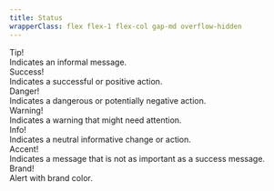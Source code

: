 ```yaml
---
title: Status
wrapperClass: flex flex-1 flex-col gap-md overflow-hidden
---
```


<div class="vv-alert" 
     role="alert">
    <div class="vv-alert__title">Tip!</div> 
    <div class="vv-alert__content">Indicates an informal message.</div>
</div>

<div class="vv-alert 
            vv-alert--success" 
     role="alert">
    <div class="vv-alert__title">Success!</div> 
    <div class="vv-alert__content">Indicates a successful or positive action.</div>
</div>

<div class="vv-alert 
            vv-alert--danger" 
     role="alert">
    <div class="vv-alert__title">Danger!</div> 
    <div class="vv-alert__content">Indicates a dangerous or potentially negative action.</div>
</div>

<div class="vv-alert 
            vv-alert--warning" 
     role="alert">
    <div class="vv-alert__title">Warning!</div> 
    <div class="vv-alert__content">Indicates a warning that might need attention.</div>
</div>

<div class="vv-alert 
            vv-alert--info" 
     role="alert">
    <div class="vv-alert__title">Info!</div> 
    <div class="vv-alert__content">Indicates a neutral informative change or action.</div>
</div>

<div class="vv-alert 
            vv-alert--accent" 
     role="alert">
    <div class="vv-alert__title">Accent!</div> 
    <div class="vv-alert__content">Indicates a message that is not as important as a success message.</div>
</div>

<div class="vv-alert 
            vv-alert--brand" 
     role="alert">
    <div class="vv-alert__title">Brand!</div> 
    <div class="vv-alert__content">Alert with brand color.</div>
</div>
